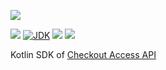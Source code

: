 [![](https://github.com/wutsi/checkout-access-sdk-kotlin/actions/workflows/master.yml/badge.svg)](https://github.com/wutsi/checkout-access-sdk-kotlin/actions/workflows/master.yml)

![](https://img.shields.io/github/v/tag/wutsi/checkout-access-sdk-kotlin)
[![JDK](https://img.shields.io/badge/jdk-11-brightgreen.svg)](https://jdk.java.net/11/)
[![](https://img.shields.io/badge/maven-3.6-brightgreen.svg)](https://maven.apache.org/download.cgi)
![](https://img.shields.io/badge/language-kotlin-blue.svg)

Kotlin SDK of [Checkout Access API](https://github.com/wutsi/checkout-access-server)

